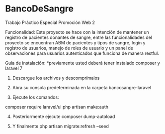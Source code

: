 # BancoDeSangre
Trabajo Práctico Especial Promoción Web 2

Funcionalidad:
Este proyecto se hace con la intención de mantener un registro de pacientes donantes de sangre, entre las funcionalidades del proyecto se encuentran ABM
de pacientes y tipos de sangre, login y registro de usuarios, manejo de roles de usuario y un panel de observaciones para usuarios autenticados que 
funciona de manera restful. 

Guía de instalación:
*previamente usted deberá tener instalado composer y laravel 7

1) Descargue los archivos y descomprímalos

2) Abra su consola predeterminada en la carpeta bancosangre-laravel

3) Ejecute los comandos:
  
  composer require laravel/ui 
  php artisan make:auth

4) Posteriormente ejecute 
  composer dump-autoload

5) Y finalmente 
  php artisan migrate:refresh –seed
